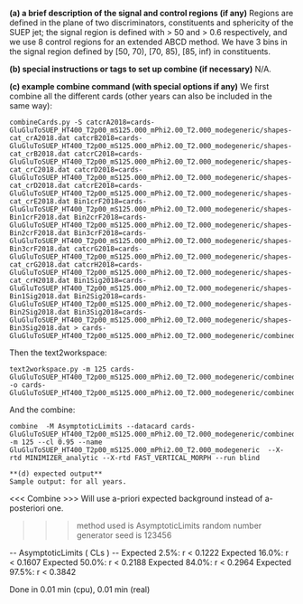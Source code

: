 
**(a) a brief description of the signal and control regions (if any)**
Regions are defined in the plane of two discriminators, constituents and sphericity of the SUEP jet; the signal region is defined with > 50 and > 0.6 respectively, and we use 8 control regions for an extended ABCD method. We have 3 bins in the signal region defined by [50, 70), [70, 85), [85, inf) in constituents. 

**(b) special instructions or tags to set up combine (if necessary)**
N/A.

**(c) example combine command (with special options if any)**
We first combine all the different cards (other years can also be included in the same way):
```
combineCards.py -S catcrA2018=cards-GluGluToSUEP_HT400_T2p00_mS125.000_mPhi2.00_T2.000_modegeneric/shapes-cat_crA2018.dat catcrB2018=cards-GluGluToSUEP_HT400_T2p00_mS125.000_mPhi2.00_T2.000_modegeneric/shapes-cat_crB2018.dat catcrC2018=cards-GluGluToSUEP_HT400_T2p00_mS125.000_mPhi2.00_T2.000_modegeneric/shapes-cat_crC2018.dat catcrD2018=cards-GluGluToSUEP_HT400_T2p00_mS125.000_mPhi2.00_T2.000_modegeneric/shapes-cat_crD2018.dat catcrE2018=cards-GluGluToSUEP_HT400_T2p00_mS125.000_mPhi2.00_T2.000_modegeneric/shapes-cat_crE2018.dat Bin1crF2018=cards-GluGluToSUEP_HT400_T2p00_mS125.000_mPhi2.00_T2.000_modegeneric/shapes-Bin1crF2018.dat Bin2crF2018=cards-GluGluToSUEP_HT400_T2p00_mS125.000_mPhi2.00_T2.000_modegeneric/shapes-Bin2crF2018.dat Bin3crF2018=cards-GluGluToSUEP_HT400_T2p00_mS125.000_mPhi2.00_T2.000_modegeneric/shapes-Bin3crF2018.dat catcrG2018=cards-GluGluToSUEP_HT400_T2p00_mS125.000_mPhi2.00_T2.000_modegeneric/shapes-cat_crG2018.dat catcrH2018=cards-GluGluToSUEP_HT400_T2p00_mS125.000_mPhi2.00_T2.000_modegeneric/shapes-cat_crH2018.dat Bin1Sig2018=cards-GluGluToSUEP_HT400_T2p00_mS125.000_mPhi2.00_T2.000_modegeneric/shapes-Bin1Sig2018.dat Bin2Sig2018=cards-GluGluToSUEP_HT400_T2p00_mS125.000_mPhi2.00_T2.000_modegeneric/shapes-Bin2Sig2018.dat Bin3Sig2018=cards-GluGluToSUEP_HT400_T2p00_mS125.000_mPhi2.00_T2.000_modegeneric/shapes-Bin3Sig2018.dat > cards-GluGluToSUEP_HT400_T2p00_mS125.000_mPhi2.00_T2.000_modegeneric/combined.dat
```

Then the text2workspace:
```
text2workspace.py -m 125 cards-GluGluToSUEP_HT400_T2p00_mS125.000_mPhi2.00_T2.000_modegeneric/combined.dat -o cards-GluGluToSUEP_HT400_T2p00_mS125.000_mPhi2.00_T2.000_modegeneric/combined.root
```

And the combine:
```
combine  -M AsymptoticLimits --datacard cards-GluGluToSUEP_HT400_T2p00_mS125.000_mPhi2.00_T2.000_modegeneric/combined.root -m 125 --cl 0.95 --name GluGluToSUEP_HT400_T2p00_mS125.000_mPhi2.00_T2.000_modegeneric  --X-rtd MINIMIZER_analytic --X-rtd FAST_VERTICAL_MORPH --run blind

**(d) expected output**
Sample output: for all years.

```
 <<< Combine >>>
Will use a-priori expected background instead of a-posteriori one.
>>> method used is AsymptoticLimits
>>> random number generator seed is 123456

 -- AsymptoticLimits ( CLs ) --
Expected  2.5%: r < 0.1222
Expected 16.0%: r < 0.1607
Expected 50.0%: r < 0.2188
Expected 84.0%: r < 0.2964
Expected 97.5%: r < 0.3842

Done in 0.01 min (cpu), 0.01 min (real)
```
